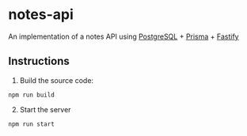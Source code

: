 # notes-api

An implementation of a notes API using [PostgreSQL](https://www.postgresql.org) + [Prisma](https://www.prisma.io) + [Fastify](https://www.fastify.io)

## Instructions

1) Build the source code:
```
npm run build
```

2) Start the server
```
npm run start
```